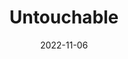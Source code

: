 ---
title: Untouchable
date: "2022-11-06"
description: "Lyrics"
album: Fearless
tags: ['Lover', 'Flowy', 'Ethreal']
track: 15
songwriters: ['Taylor Swift', 
'Tommy Lee James', 'Nathan Barlowe']
billboardChartprev:  
billboardChart:
---